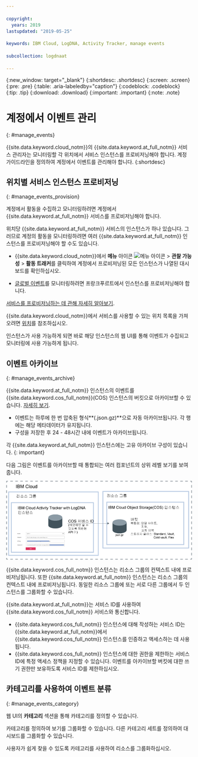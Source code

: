```yaml
---

copyright:
  years: 2019
lastupdated: "2019-05-25"

keywords: IBM Cloud, LogDNA, Activity Tracker, manage events

subcollection: logdnaat

---
```


{:new_window: target="_blank"}
{:shortdesc: .shortdesc}
{:screen: .screen}
{:pre: .pre}
{:table: .aria-labeledby="caption"}
{:codeblock: .codeblock}
{:tip: .tip}
{:download: .download}
{:important: .important}
{:note: .note}


# 계정에서 이벤트 관리
{: #manage_events}

{{site.data.keyword.cloud_notm}}의 {{site.data.keyword.at_full_notm}} 서비스 관리자는 모니터링할 각 위치에서 서비스 인스턴스를 프로비저닝해야 합니다. 계정 가이드라인을 정의하여 계정에서 이벤트를 관리해야 합니다.
{:shortdesc}


## 위치별 서비스 인스턴스 프로비저닝
{: #manage_events_provision}

계정에서 활동을 수집하고 모니터링하려면 계정에서 {{site.data.keyword.at_full_notm}} 서비스를 프로비저닝해야 합니다. 

위치당 {{site.data.keyword.at_full_notm}} 서비스의 인스턴스가 하나 있습니다. 그러므로 계정의 활동을 모니터링하려면 여러 {{site.data.keyword.at_full_notm}} 인스턴스를 프로비저닝해야 할 수도 있습니다. 

* {{site.data.keyword.cloud_notm}}에서 **메뉴** 아이콘 ![메뉴 아이콘](../icons/icon_hamburger.svg) > **관찰 가능성** > **활동 트래커**를 클릭하여 계정에서 프로비저닝된 모든 인스턴스가 나열된 대시보드를 확인하십시오.
 
* [글로벌 이벤트](/docs/services/Activity-Tracker-with-LogDNA?topic=logdnaat-monitor_events#mon_def_global)를 모니터링하려면 프랑크푸르트에서 인스턴스를 프로비저닝해야 합니다. 


[서비스를 프로비저닝하는 데 관해 자세히 알아보기](/docs/services/Activity-Tracker-with-LogDNA?topic=logdnaat-provision).

{{site.data.keyword.cloud_notm}}에서 서비스를 사용할 수 있는 위치 목록을 가져오려면 [위치](/docs/services/Activity-Tracker-with-LogDNA?topic=logdnaat-regions)를 참조하십시오.

인스턴스가 사용 가능하게 되면 바로 해당 인스턴스의 웹 UI를 통해 이벤트가 수집되고 모니터링에 사용 가능하게 됩니다.



## 이벤트 아카이브
{: #manage_events_archive}

{{site.data.keyword.at_full_notm}} 인스턴스의 이벤트를 {{site.data.keyword.cos_full_notm}}(COS) 인스턴스의 버킷으로 아카이브할 수 있습니다. [자세히 보기](/docs/services/Activity-Tracker-with-LogDNA?topic=logdnaat-archiving).

* 이벤트는 하루에 한 번 압축된 형식**(.json.gz)**으로 자동 아카이브됩니다. 각 행에는 해당 메타데이터가 유지됩니다.
* 구성을 저장한 후 24 - 48시간 내에 이벤트가 아카이브됩니다. 

각 {{site.data.keyword.at_full_notm}} 인스턴스에는 고유 아카이브 구성이 있습니다.
{: important}

다음 그림은 이벤트를 아카이브할 때 통합되는 여러 컴포넌트의 상위 레벨 보기를 보여줍니다.

![이벤트를 아카이브하는 상위 레벨 보기](images/archive.png "이벤트를 아카이브하는 상위 레벨 보기")

{{site.data.keyword.cos_full_notm}} 인스턴스는 리소스 그룹의 컨텍스트 내에 프로비저닝됩니다. 또한 {{site.data.keyword.at_full_notm}} 인스턴스는 리소스 그룹의 컨텍스트 내에 프로비저닝됩니다. 동일한 리소스 그룹에 또는 서로 다른 그룹에서 두 인스턴스를 그룹화할 수 있습니다. 

{{site.data.keyword.at_full_notm}}는 서비스 ID를 사용하여 {{site.data.keyword.cos_full_notm}} 서비스와 통신합니다.
* {{site.data.keyword.cos_full_notm}} 인스턴스에 대해 작성하는 서비스 ID는 {{site.data.keyword.at_full_notm}}에서 {{site.data.keyword.cos_full_notm}} 인스턴스를 인증하고 액세스하는 데 사용됩니다. 
* {{site.data.keyword.cos_full_notm}} 인스턴스에 대한 권한을 제한하는 서비스 ID에 특정 액세스 정책을 지정할 수 있습니다. 이벤트를 아카이브할 버킷에 대한 쓰기 권한만 보유하도록 서비스 ID를 제한하십시오.


## 카테고리를 사용하여 이벤트 분류
{: #manage_events_category}

웹 UI의 **카테고리** 섹션을 통해 카테고리를 정의할 수 있습니다. 

카테고리를 정의하여 보기를 그룹화할 수 있습니다. 다른 카테고리 세트를 정의하여 대시보드를 그룹화할 수 있습니다.

사용자가 쉽게 찾을 수 있도록 카테고리를 사용하여 리소스를 그룹화하십시오. 









